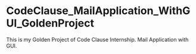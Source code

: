 # CodeClause_MailApplication_WithGUI_GoldenProject
This is my Golden Project of Code Clause Internship. Mail Application with GUI.
